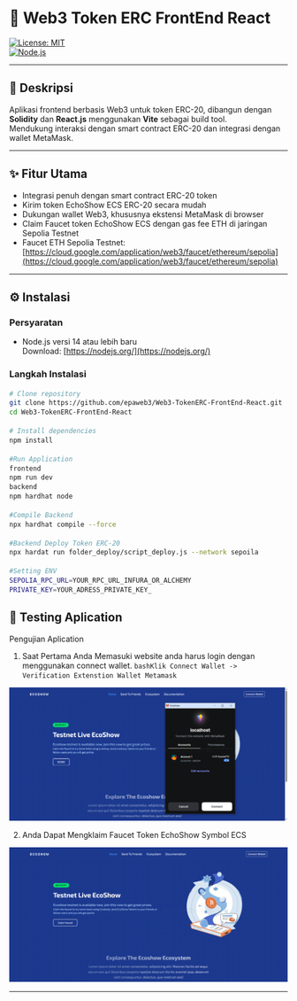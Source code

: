 # 🚀 Web3 Token ERC FrontEnd React

[![License: MIT](https://img.shields.io/badge/License-MIT-blue.svg)](LICENSE)  
[![Node.js](https://img.shields.io/badge/node-%3E%3D14-green)](https://nodejs.org/)

---

## 📝 Deskripsi

Aplikasi frontend berbasis Web3 untuk token ERC-20, dibangun dengan **Solidity** dan **React.js** menggunakan **Vite** sebagai build tool.  
Mendukung interaksi dengan smart contract ERC-20 dan integrasi dengan wallet MetaMask.

---

## ✨ Fitur Utama

- Integrasi penuh dengan smart contract ERC-20 token  
- Kirim token EchoShow ECS ERC-20 secara mudah  
- Dukungan wallet Web3, khususnya ekstensi MetaMask di browser  
- Claim Faucet token EchoShow ECS dengan gas fee ETH di jaringan Sepolia Testnet  
- Faucet ETH Sepolia Testnet:  
  [https://cloud.google.com/application/web3/faucet/ethereum/sepolia](https://cloud.google.com/application/web3/faucet/ethereum/sepolia)

---

## ⚙️ Instalasi

### Persyaratan

- Node.js versi 14 atau lebih baru  
  Download: [https://nodejs.org/](https://nodejs.org/)

### Langkah Instalasi

```bash
# Clone repository
git clone https://github.com/epaweb3/Web3-TokenERC-FrontEnd-React.git
cd Web3-TokenERC-FrontEnd-React

# Install dependencies
npm install

#Run Application
frontend
npm run dev
backend
npm hardhat node

#Compile Backend
npx hardhat compile --force

#Backend Deploy Token ERC-20
npx hardat run folder_deploy/script_deploy.js --network sepoila

#Setting ENV
SEPOLIA_RPC_URL=YOUR_RPC_URL_INFURA_OR_ALCHEMY
PRIVATE_KEY=YOUR_ADRESS_PRIVATE_KEY_

```


## 📝 Testing Aplication

Pengujian Aplication
1. Saat Pertama Anda Memasuki website anda harus login dengan menggunakan connect wallet.
    ```bashKlik Connect Wallet -> Verification Extenstion Wallet Metamask```
 <img src="https://github.com/epa-fe-001/Web3-TokenERC-FrontEnd-React/blob/main/front-testnet/src/images/connect_metamask.PNG" />

2. Anda Dapat Mengklaim Faucet Token EchoShow Symbol ECS
<img src="https://github.com/epa-fe-001/Web3-TokenERC-FrontEnd-React/blob/main/front-testnet/src/images/claim_faucet.PNG" />

---
